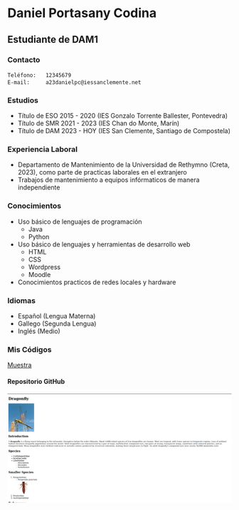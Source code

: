 # Daniel Portasany Codina
## Estudiante de DAM1
### Contacto
    Teléfono:   12345679         
    E-mail:     a23danielpc@iessanclemente.net

### Estudios
+ Título de ESO 2015 - 2020 (IES Gonzalo Torrente Ballester, Pontevedra) 
+ Título de SMR 2021 - 2023 (IES Chan do Monte, Marín) 
+ Título de DAM 2023 - HOY (IES San Clemente, Santiago de Compostela)

### Experiencia Laboral
+ Departamento de Mantenimiento de la Universidad de Rethymno (Creta, 2023), como parte de practicas laborales en el extranjero
+ Trabajos de mantenimiento a equipos infórmaticos de manera independiente

### Conocimientos
+ Uso básico de lenguajes de programación
    + Java
    + Python
+ Uso básico de lenguajes y herramientas de desarrollo web
    + HTML
    + CSS
    + Wordpress
    + Moodle
+ Conocimientos practicos de redes locales y hardware

### Idiomas
+ Español (Lengua Materna)
+ Gallego (Segunda Lengua)
+ Inglés (Medio)

### Mis Códigos
[Muestra](./muestra.md)
#### Repositorio GitHub
[![insects](./insects.png)](https://github.com/a23danielpc/insects.git)